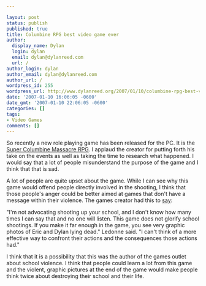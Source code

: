 ```yaml
---

layout: post
status: publish
published: true
title: Columbine RPG best video game ever
author:
  display_name: Dylan
  login: dylan
  email: dylan@dylanreed.com
  url: /
author_login: dylan
author_email: dylan@dylanreed.com
author_url: /
wordpress_id: 255
wordpress_url: http://www.dylanreed.org/2007/01/10/columbine-rpg-best-video-game-ever/
date: '2007-01-10 16:06:05 -0600'
date_gmt: '2007-01-10 22:06:05 -0600'
categories: []
tags:
- Video Games
comments: []
---
```


So recently a new role playing game has been released for the PC. It is the [Super Columbine Massacre RPG][1]. I applaud the creator for putting forth his take on the events as well as taking the time to research what happened. I would say that a lot of people misunderstand the purpose of the game and I think that that is sad.

   [1]: http://www.columbinegame.com/

A lot of people are quite upset about the game. While I can see why this game would offend people directly involved in the shooting, I think that those people's anger could be better aimed at games that don't have a message within their violence. The games creator had this to [say][2]:

   [2]: http://www.washingtonpost.com/wp-dyn/content/article/2006/05/19/AR2006051901979.html

"I'm not advocating shooting up your school, and I don't know how many times I can say that and no one will listen. This game does not glorify school shootings. If you make it far enough in the game, you see very graphic photos of Eric and Dylan lying dead." Ledonne said. "I can't think of a more effective way to confront their actions and the consequences those actions had."

I think that it is a possibility that this was the author of the games outlet about school violence. I think that people could learn a lot from this game and the violent, graphic pictures at the end of the game would make people think twice about destroying their school and their life.
